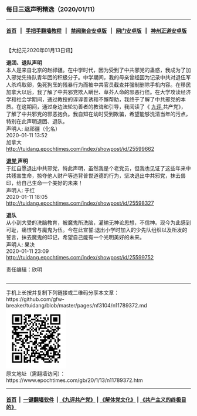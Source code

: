 ### 每日三退声明精选（2020/01/11）
------------------------

#### [首页](https://github.com/gfw-breaker/banned-news1/blob/master/README.md) &nbsp;&nbsp;|&nbsp;&nbsp; [手把手翻墙教程](https://github.com/gfw-breaker/guides/wiki) &nbsp;&nbsp;|&nbsp;&nbsp; [禁闻聚合安卓版](https://github.com/gfw-breaker/bn-android) &nbsp;&nbsp;|&nbsp;&nbsp; [网门安卓版](https://github.com/oGate2/oGate) &nbsp;&nbsp;|&nbsp;&nbsp; [神州正道安卓版](https://github.com/SzzdOgate/update) 



<div class="column" id="artbody" itemprop="articleBody">
 <!-- article content begin -->
 <p>
  【大纪元2020年01月13日讯】
 </p>
 <p>
  <strong>
   退团、退队声明
   <br/>
  </strong>
  本人是来自北京的赵祁疆。在中学时代，因为受到了中共邪党的蛊惑，我成为了加入邪党先锋队青年团的积极分子。中学期间，我的母亲曾经因为记录中共对退伍军人杀鸡取卵，兔死狗烹的残暴行为而被中共官员截查并强制删除手机内容。在移民加拿大以后，我了解了中共邪党欺人瞒世、草芥人命的邪恶行径。在大学攻读经济学和社会学期间，通过教授的谆谆善诱和不懈帮助，我终于了解了中共邪党的本质。在这期间，通过身边法轮功善者的教诲和引导，我阅读了《
  <a href="https://www.epochtimes.com/gb/tag/%E4%B9%9D%E8%AF%84.html">
   九评
  </a>
  共产党》，了解了中共邪党的邪恶抱负。我自知在幼时受到欺骗，希望能够洗清当年的污点，特别在此声明退团、退队。
  <br/>
  声明人: 赵祁疆（化名）
  <br/>
  2020-01-11 13:52
  <br/>
  加拿大
  <br/>
  <a href="http://tuidang.epochtimes.com/index/showpost/id/25599662">
   http://tuidang.epochtimes.com/index/showpost/id/25599662
  </a>
 </p>
 <p>
  <strong>
   <a href="https://www.epochtimes.com/gb/tag/%E9%80%80%E5%85%9A.html">
    退党
   </a>
   声明
  </strong>
  <br/>
  于红自愿退出中共邪党，特此声明，虽然我是个老党员，但我也见证了这些年来中共残害生命，掠夺他人财产等违背普世道德的行为，坚决退出中共邪党，抹去兽印，给自己生命一个美好的未来！
  <br/>
  声明人: 于红
  <br/>
  2020-01-11 18:05
  <br/>
  <a href="http://tuidang.epochtimes.com/index/showpost/id/25598327">
   http://tuidang.epochtimes.com/index/showpost/id/25598327
  </a>
 </p>
 <p>
  <strong>
   退队
  </strong>
  <br/>
  从小到大受的洗脑教育，被魔鬼所洗脑，灌输无神论思想，不信神。现今为此感到可耻，痛恨曾与魔鬼为伍。今在此宣誓:退出小学时加入的少先队组织以及所发的誓言，抹去魔鬼的印记，希望自己能有一个光明美好的未来。
  <br/>
  声明人: 果决
  <br/>
  2020-01-11 23:09
  <br/>
  <a href="http://tuidang.epochtimes.com/index/showpost/id/25599752">
   http://tuidang.epochtimes.com/index/showpost/id/25599752
  </a>
 </p>
 <p>
  责任编辑：欣明
 </p>
 <!-- article content end -->
 <div id="below_article_ad">
  <div id="below_article_ad_inner">
  </div>
 </div>
</div>

<hr/>
手机上长按并复制下列链接或二维码分享本文章：<br/>
https://github.com/gfw-breaker/tuidang/blob/master/pages/nf3104/n11789372.md <br/>
<a href='https://github.com/gfw-breaker/tuidang/blob/master/pages/nf3104/n11789372.md'><img src='https://github.com/gfw-breaker/tuidang/blob/master/pages/nf3104/n11789372.md.png'/></a> <br/>
原文地址（需翻墙访问）：https://www.epochtimes.com/gb/20/1/13/n11789372.htm


------------------------
#### [首页](https://github.com/gfw-breaker/banned-news/blob/master/README.md) &nbsp;|&nbsp; [一键翻墙软件](https://github.com/gfw-breaker/nogfw/blob/master/README.md) &nbsp;| [《九评共产党》](https://github.com/gfw-breaker/9ping.md/blob/master/README.md#九评之一评共产党是什么) | [《解体党文化》](https://github.com/gfw-breaker/jtdwh.md/blob/master/README.md) | [《共产主义的终极目的》](https://github.com/gfw-breaker/gczydzjmd.md/blob/master/README.md)


<img src='http://gfw-breaker.win/tuidang/pages/nf3104/n11789372.md' width='0px' height='0px'/>